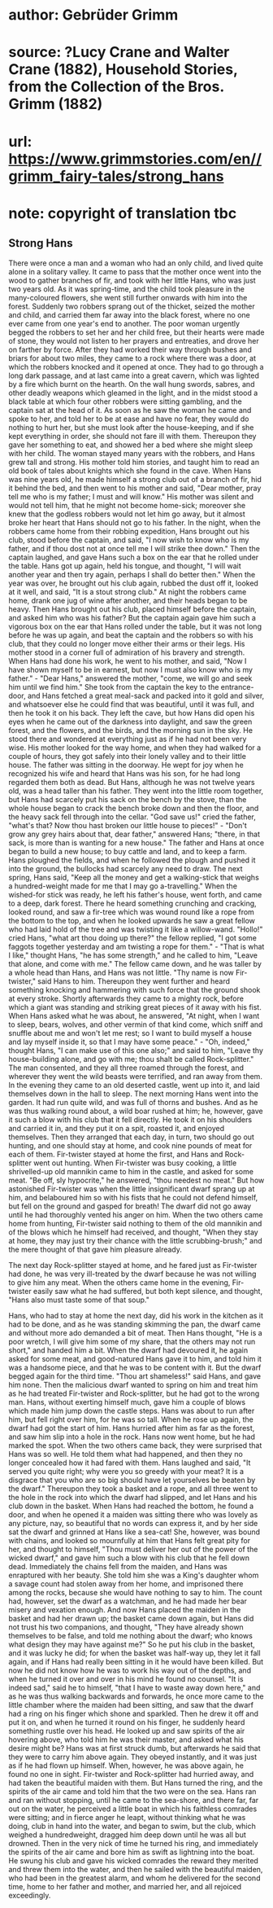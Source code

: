 # author: Gebrüder Grimm
# source: ?Lucy Crane and Walter Crane (1882), Household Stories, from the Collection of the Bros. Grimm (1882)
# url: https://www.grimmstories.com/en//grimm_fairy-tales/strong_hans
# note: copyright of translation tbc

## Strong Hans 

There were once a man and a woman who had an only child, and lived quite
alone in a solitary valley. It came to pass that the mother once went
into the wood to gather branches of fir, and took with her little Hans,
who was just two years old. As it was spring-time, and the child took
pleasure in the many-coloured flowers, she went still further onwards
with him into the forest. Suddenly two robbers sprang out of the
thicket, seized the mother and child, and carried them far away into the
black forest, where no one ever came from one year's end to another.
The poor woman urgently begged the robbers to set her and her child
free, but their hearts were made of stone, they would not listen to her
prayers and entreaties, and drove her on farther by force. After they
had worked their way through bushes and briars for about two miles, they
came to a rock where there was a door, at which the robbers knocked and
it opened at once. They had to go through a long dark passage, and at
last came into a great cavern, which was lighted by a fire which burnt
on the hearth. On the wall hung swords, sabres, and other deadly weapons
which gleamed in the light, and in the midst stood a black table at
which four other robbers were sitting gambling, and the captain sat at
the head of it. As soon as he saw the woman he came and spoke to her,
and told her to be at ease and have no fear, they would do nothing to
hurt her, but she must look after the house-keeping, and if she kept
everything in order, she should not fare ill with them. Thereupon they
gave her something to eat, and showed her a bed where she might sleep
with her child.
The woman stayed many years with the robbers, and Hans grew tall and
strong. His mother told him stories, and taught him to read an old book
of tales about knights which she found in the cave. When Hans was nine
years old, he made himself a strong club out of a branch of fir, hid it
behind the bed, and then went to his mother and said, "Dear mother,
pray tell me who is my father; I must and will know." His mother was
silent and would not tell him, that he might not become home-sick;
moreover she knew that the godless robbers would not let him go away,
but it almost broke her heart that Hans should not go to his father. In
the night, when the robbers came home from their robbing expedition,
Hans brought out his club, stood before the captain, and said, "I now
wish to know who is my father, and if thou dost not at once tell me I
will strike thee down." Then the captain laughed, and gave Hans such a
box on the ear that he rolled under the table. Hans got up again, held
his tongue, and thought, "I will wait another year and then try again,
perhaps I shall do better then." When the year was over, he brought out
his club again, rubbed the dust off it, looked at it well, and said,
"It is a stout strong club." At night the robbers came home, drank one
jug of wine after another, and their heads began to be heavy. Then Hans
brought out his club, placed himself before the captain, and asked him
who was his father? But the captain again gave him such a vigorous box
on the ear that Hans rolled under the table, but it was not long before
he was up again, and beat the captain and the robbers so with his club,
that they could no longer move either their arms or their legs. His
mother stood in a corner full of admiration of his bravery and strength.
When Hans had done his work, he went to his mother, and said, "Now I
have shown myself to be in earnest, but now I must also know who is my
father." - "Dear Hans," answered the mother, "come, we will go and
seek him until we find him." She took from the captain the key to the
entrance-door, and Hans fetched a great meal-sack and packed into it
gold and silver, and whatsoever else he could find that was beautiful,
until it was full, and then he took it on his back. They left the cave,
but how Hans did open his eyes when he came out of the darkness into
daylight, and saw the green forest, and the flowers, and the birds, and
the morning sun in the sky. He stood there and wondered at everything
just as if he had not been very wise. His mother looked for the way
home, and when they had walked for a couple of hours, they got safely
into their lonely valley and to their little house. The father was
sitting in the doorway. He wept for joy when he recognized his wife and
heard that Hans was his son, for he had long regarded them both as dead.
But Hans, although he was not twelve years old, was a head taller than
his father. They went into the little room together, but Hans had
scarcely put his sack on the bench by the stove, than the whole house
began to crack the bench broke down and then the floor, and the heavy
sack fell through into the cellar. "God save us!" cried the father,
"what's that? Now thou hast broken our little house to pieces!" -
"Don't grow any grey hairs about that, dear father," answered Hans;
"there, in that sack, is more than is wanting for a new house." The
father and Hans at once began to build a new house; to buy cattle and
land, and to keep a farm. Hans ploughed the fields, and when he followed
the plough and pushed it into the ground, the bullocks had scarcely any
need to draw. The next spring, Hans said, "Keep all the money and get a
walking-stick that weighs a hundred-weight made for me that I may go
a-travelling." When the wished-for stick was ready, he left his
father's house, went forth, and came to a deep, dark forest. There he
heard something crunching and cracking, looked round, and saw a fir-tree
which was wound round like a rope from the bottom to the top, and when
he looked upwards he saw a great fellow who had laid hold of the tree
and was twisting it like a willow-wand. "Hollo!" cried Hans, "what
art thou doing up there?" the fellow replied, "I got some faggots
together yesterday and am twisting a rope for them." - "That is what I
like," thought Hans, "he has some strength," and he called to him,
"Leave that alone, and come with me." The fellow came down, and he was
taller by a whole head than Hans, and Hans was not little. "Thy name is
now Fir-twister," said Hans to him. Thereupon they went further and
heard something knocking and hammering with such force that the ground
shook at every stroke. Shortly afterwards they came to a mighty rock,
before which a giant was standing and striking great pieces of it away
with his fist. When Hans asked what he was about, he answered, "At
night, when I want to sleep, bears, wolves, and other vermin of that
kind come, which sniff and snuffle about me and won't let me rest; so I
want to build myself a house and lay myself inside it, so that I may
have some peace." - "Oh, indeed," thought Hans, "I can make use of
this one also;" and said to him, "Leave thy house-building alone, and
go with me; thou shalt be called Rock-splitter." The man consented, and
they all three roamed through the forest, and wherever they went the
wild beasts were terrified, and ran away from them. In the evening they
came to an old deserted castle, went up into it, and laid themselves
down in the hall to sleep. The next morning Hans went into the garden.
It had run quite wild, and was full of thorns and bushes. And as he was
thus walking round about, a wild boar rushed at him; he, however, gave
it such a blow with his club that it fell directly. He took it on his
shoulders and carried it in, and they put it on a spit, roasted it, and
enjoyed themselves. Then they arranged that each day, in turn, two
should go out hunting, and one should stay at home, and cook nine pounds
of meat for each of them. Fir-twister stayed at home the first, and Hans
and Rock-splitter went out hunting. When Fir-twister was busy cooking, a
little shrivelled-up old mannikin came to him in the castle, and asked
for some meat. "Be off, sly hypocrite," he answered, "thou needest no
meat." But how astonished Fir-twister was when the little insignificant
dwarf sprang up at him, and belaboured him so with his fists that he
could not defend himself, but fell on the ground and gasped for breath!
The dwarf did not go away until he had thoroughly vented his anger on
him. When the two others came home from hunting, Fir-twister said
nothing to them of the old mannikin and of the blows which he himself
had received, and thought, "When they stay at home, they may just try
their chance with the little scrubbing-brush;" and the mere thought of
that gave him pleasure already.

The next day Rock-splitter stayed at home, and he fared just as
Fir-twister had done, he was very ill-treated by the dwarf because he
was not willing to give him any meat. When the others came home in the
evening, Fir-twister easily saw what he had suffered, but both kept
silence, and thought, "Hans also must taste some of that soup."

Hans, who had to stay at home the next day, did his work in the kitchen
as it had to be done, and as he was standing skimming the pan, the dwarf
came and without more ado demanded a bit of meat. Then Hans thought,
"He is a poor wretch, I will give him some of my share, that the others
may not run short," and handed him a bit. When the dwarf had devoured
it, he again asked for some meat, and good-natured Hans gave it to him,
and told him it was a handsome piece, and that he was to be content with
it. But the dwarf begged again for the third time. "Thou art
shameless!" said Hans, and gave him none. Then the malicious dwarf
wanted to spring on him and treat him as he had treated Fir-twister and
Rock-splitter, but he had got to the wrong man. Hans, without exerting
himself much, gave him a couple of blows which made him jump down the
castle steps. Hans was about to run after him, but fell right over him,
for he was so tall. When he rose up again, the dwarf had got the start
of him. Hans hurried after him as far as the forest, and saw him slip
into a hole in the rock. Hans now went home, but he had marked the spot.
When the two others came back, they were surprised that Hans was so
well. He told them what had happened, and then they no longer concealed
how it had fared with them. Hans laughed and said, "It served you quite
right; why were you so greedy with your meat? It is a disgrace that you
who are so big should have let yourselves be beaten by the dwarf."
Thereupon they took a basket and a rope, and all three went to the hole
in the rock into which the dwarf had slipped, and let Hans and his club
down in the basket. When Hans had reached the bottom, he found a door,
and when he opened it a maiden was sitting there who was lovely as any
picture, nay, so beautiful that no words can express it, and by her side
sat the dwarf and grinned at Hans like a sea-cat! She, however, was
bound with chains, and looked so mournfully at him that Hans felt great
pity for her, and thought to himself, "Thou must deliver her out of the
power of the wicked dwarf," and gave him such a blow with his club that
he fell down dead. Immediately the chains fell from the maiden, and Hans
was enraptured with her beauty. She told him she was a King's daughter
whom a savage count had stolen away from her home, and imprisoned there
among the rocks, because she would have nothing to say to him. The count
had, however, set the dwarf as a watchman, and he had made her bear
misery and vexation enough. And now Hans placed the maiden in the basket
and had her drawn up; the basket came down again, but Hans did not trust
his two companions, and thought, "They have already shown themselves to
be false, and told me nothing about the dwarf; who knows what design
they may have against me?" So he put his club in the basket, and it was
lucky he did; for when the basket was half-way up, they let it fall
again, and if Hans had really been sitting in it he would have been
killed. But now he did not know how he was to work his way out of the
depths, and when he turned it over and over in his mind he found no
counsel. "It is indeed sad," said he to himself, "that I have to
waste away down here," and as he was thus walking backwards and
forwards, he once more came to the little chamber where the maiden had
been sitting, and saw that the dwarf had a ring on his finger which
shone and sparkled. Then he drew it off and put it on, and when he
turned it round on his finger, he suddenly heard something rustle over
his head. He looked up and saw spirits of the air hovering above, who
told him he was their master, and asked what his desire might be? Hans
was at first struck dumb, but afterwards he said that they were to carry
him above again. They obeyed instantly, and it was just as if he had
flown up himself. When, however, he was above again, he found no one in
sight. Fir-twister and Rock-splitter had hurried away, and had taken the
beautiful maiden with them. But Hans turned the ring, and the spirits of
the air came and told him that the two were on the sea. Hans ran and ran
without stopping, until he came to the sea-shore, and there far, far out
on the water, he perceived a little boat in which his faithless comrades
were sitting; and in fierce anger he leapt, without thinking what he was
doing, club in hand into the water, and began to swim, but the club,
which weighed a hundredweight, dragged him deep down until he was all
but drowned. Then in the very nick of time he turned his ring, and
immediately the spirits of the air came and bore him as swift as
lightning into the boat. He swung his club and gave his wicked comrades
the reward they merited and threw them into the water, and then he
sailed with the beautiful maiden, who had been in the greatest alarm,
and whom he delivered for the second time, home to her father and
mother, and married her, and all rejoiced exceedingly.
